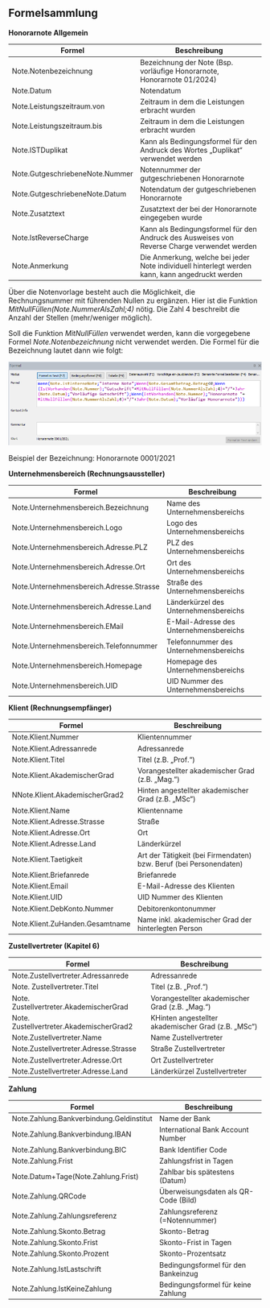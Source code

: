 ## Formelsammlung

**Honorarnote Allgemein**

| Formel                          | Beschreibung                                                                                    |
| ------------------------------- | ----------------------------------------------------------------------------------------------- |
| Note.Notenbezeichnung           | Bezeichnung der Note (Bsp. vorläufige Honorarnote, Honorarnote 01/2024)                         |
| Note.Datum                      | Notendatum                                                                                      |
| Note.Leistungszeitraum.von      | Zeitraum in dem die Leistungen erbracht wurden                                                  |
| Note.Leistungszeitraum.bis      | Zeitraum in dem die Leistungen erbracht wurden                                                  |
| Note.ISTDuplikat                | Kann als Bedingungsformel für den Andruck des Wortes „Duplikat“ verwendet werden                |
| Note.GutgeschriebeneNote.Nummer | Notennummer der gutgeschriebenen Honorarnote                                                    |
| Note.GutgeschriebeneNote.Datum  | Notendatum der gutgeschriebenen Honorarnote                                                     |
| Note.Zusatztext                 | Zusatztext der bei der Honorarnote eingegeben wurde                                             |
| Note.IstReverseCharge           | Kann als Bedingungsformel für den Andruck des Ausweises von Reverse Charge verwendet werden     |
| Note.Anmerkung                  | Die Anmerkung, welche bei jeder Note individuell hinterlegt werden kann, kann angedruckt werden |



Über die Notenvorlage besteht auch die Möglichkeit, die Rechnungsnummer
mit führenden Nullen zu ergänzen. Hier ist die Funktion
*MitNullFüllen(Note.NummerAlsZahl;4)* nötig. Die Zahl 4 beschreibt die
Anzahl der Stellen (mehr/weniger möglich).

Soll die Funktion *MitNullFüllen* verwendet werden, kann die vorgegebene
Formel *Note.Notenbezeichnung* nicht verwendet werden. Die Formel für
die Bezeichnung lautet dann wie folgt:

![](<img/image347.png>)

Beispiel der Bezeichnung: Honorarnote 0001/2021

**Unternehmensbereich (Rechnungsaussteller)**

| Formel                                   | Beschreibung                            |
| ---------------------------------------- | --------------------------------------- |
| Note.Unternehmensbereich.Bezeichnung     | Name des Unternehmensbereichs           |
| Note.Unternehmensbereich.Logo            | Logo des Unternehmensbereichs           |
| Note.Unternehmensbereich.Adresse.PLZ     | PLZ des Unternehmensbereichs            |
| Note.Unternehmensbereich.Adresse.Ort     | Ort des Unternehmensbereichs            |
| Note.Unternehmensbereich.Adresse.Strasse | Straße des Unternehmensbereichs         |
| Note.Unternehmensbereich.Adresse.Land    | Länderkürzel des Unternehmensbereichs   |
| Note.Unternehmensbereich.EMail           | E-Mail-Adresse des Unternehmensbereichs |
| Note.Unternehmensbereich.Telefonnummer   | Telefonnummer des Unternehmensbereichs  |
| Note.Unternehmensbereich.Homepage        | Homepage des Unternehmensbereichs       |
| Note.Unternehmensbereich.UID             | UID Nummer des Unternehmensbereichs     |




**Klient (Rechnungsempfänger)**

| Formel                          | Beschreibung                                                       |
| ------------------------------- | ------------------------------------------------------------------ |
| Note.Klient.Nummer              | Klientennummer                                                     |
| Note.Klient.Adressanrede        | Adressanrede                                                       |
| Note.Klient.Titel               | Titel  (z.B. „Prof.“)                                              |
| Note.Klient.AkademischerGrad    | Vorangestellter akademischer Grad (z.B. „Mag.“)                    |
| NNote.Klient.AkademischerGrad2  | Hinten angestellter akademischer Grad (z.B. „MSc“)                 |
| Note.Klient.Name                | Klientenname                                                       |
| Note.Klient.Adresse.Strasse     | Straße                                                             |
| Note.Klient.Adresse.Ort         | Ort                                                                |
| Note.Klient.Adresse.Land        | Länderkürzel                                                       |
| Note.Klient.Taetigkeit          | Art der Tätigkeit (bei Firmendaten) bzw. Beruf (bei Personendaten) |
| Note.Klient.Briefanrede         | Briefanrede                                                        |
| Note.Klient.Email               | E-Mail-Adresse des Klienten                                        |
| Note.Klient.UID                 | UID Nummer des Klienten                                            |
| Note.Klient.DebKonto.Nummer     | Debitorenkontonummer                                               |
| Note.Klient.ZuHanden.Gesamtname | Name inkl. akademischer Grad der hinterlegten Person               |



**Zustellvertreter (Kapitel 6)**

| Formel                                   | Beschreibung                                        |
| ---------------------------------------- | --------------------------------------------------- |
| Note.Zustellvertreter.Adressanrede       | Adressanrede                                        |
| Note. Zustellvertreter.Titel             | Titel (z.B. „Prof.“)                                |
| Note. Zustellvertreter.AkademischerGrad  | Vorangestellter akademischer Grad (z.B. „Mag.“)     |
| Note. Zustellvertreter.AkademischerGrad2 | KHinten angestellter akademischer Grad (z.B. „MSc“) |
| Note.Zustellvertreter.Name               | Name Zustellvertreter                               |
| Note.Zustellvertreter.Adresse.Strasse    | Straße Zustellvertreter                             |
| Note.Zustellvertreter.Adresse.Ort        | Ort Zustellvertreter                                |
| Note.Zustellvertreter.Adresse.Land       | Länderkürzel Zustellvertreter                       |


**Zahlung**

| Formel                                   | Beschreibung                         |
| ---------------------------------------- | ------------------------------------ |
| Note.Zahlung.Bankverbindung.Geldinstitut | Name der Bank                        |
| Note.Zahlung.Bankverbindung.IBAN         | International Bank Account Number    |
| Note.Zahlung.Bankverbindung.BIC          | Bank Identifier Code                 |
| Note.Zahlung.Frist                       | Zahlungsfrist in Tagen               |
| Note.Datum+Tage(Note.Zahlung.Frist)      | Zahlbar bis spätestens (Datum)       |
| Note.Zahlung.QRCode                      | Überweisungsdaten als QR-Code (Bild) |
| Note.Zahlung.Zahlungsreferenz            | Zahlungsreferenz (=Notennummer)      |
| Note.Zahlung.Skonto.Betrag               | Skonto-Betrag                        |
| Note.Zahlung.Skonto.Frist                | Skonto-Frist in Tagen                |
| Note.Zahlung.Skonto.Prozent              | Skonto-Prozentsatz                   |
| Note.Zahlung.IstLastschrift              | Bedingungsformel für den Bankeinzug  |
| Note.Zahlung.IstKeineZahlung             | Bedingungsformel für keine Zahlung   |

